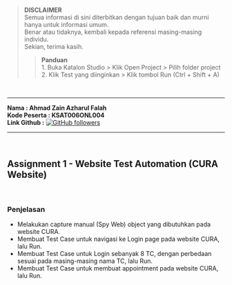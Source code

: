 >**DISCLAIMER**\
>Semua informasi di sini diterbitkan dengan tujuan baik dan murni hanya untuk informasi umum.\
>Benar atau tidaknya, kembali kepada referensi masing-masing individu.\
>Sekian, terima kasih.
>
>>**Panduan**\
>		1. Buka Katalon Studio > Klik Open Project > Pilih folder project\
>		2. Klik Test yang diinginkan > Klik tombol Run (Ctrl + Shift + A)

&nbsp;
- - - -
**Nama        : Ahmad Zain Azharul Falah**\
**Kode Peserta : KSAT006ONL004**\
**Link Github  :** [![GitHub followers](https://img.shields.io/github/followers/zenzett?label=Zain&style=social)](https://github.com/zenzett/Hacktiv8-Katalon)
- - - -

&nbsp;
## Assignment 1 - Website Test Automation (CURA Website)

&nbsp;
### Penjelasan
- Melakukan capture manual (Spy Web) object yang dibutuhkan pada website CURA.
- Membuat Test Case untuk navigasi ke Login page pada website CURA, lalu Run.
- Membuat Test Case untuk Login sebanyak 8 TC, dengan perbedaan sesuai pada masing-masing nama TC, lalu Run.
- Membuat Test Case untuk membuat appointment pada website CURA, lalu Run.

&nbsp;